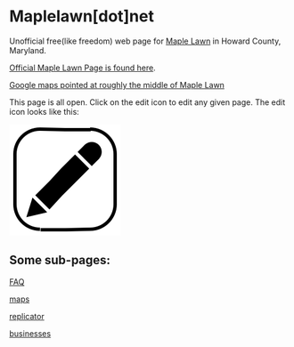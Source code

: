 # Maplelawn[dot]net

Unofficial free(like freedom) web page for [Maple Lawn](https://en.wikipedia.org/wiki/Maple_Lawn,_Fulton,_Maryland) in Howard County, Maryland.  

[Official Maple Lawn Page is found here](https://maplelawnmd.com/).  

[Google maps pointed at roughly the middle of Maple Lawn](https://www.google.com/maps/@39.1488193,-76.9085493,17z)

This page is all open.  Click on the edit icon to edit any given page. The edit icon looks like this:

![](iconsymbols/editor.svg)

## Some sub-pages:

[FAQ](faq/)

[maps](maps/)

[replicator](replicator/)

[businesses](businesses/)
